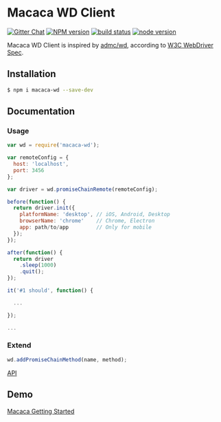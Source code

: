 # Macaca WD Client

[![Gitter Chat][gitter-image]][gitter-url]
[![NPM version][npm-image]][npm-url]
[![build status][travis-image]][travis-url]
[![node version][node-image]][node-url]

[npm-image]: https://img.shields.io/npm/v/macaca-wd.svg?style=flat-square
[npm-url]: https://npmjs.org/package/macaca-wd
[travis-image]: https://img.shields.io/travis/macacajs/macaca-wd.svg?style=flat-square
[travis-url]: https://travis-ci.org/macacajs/macaca-wd
[node-image]: https://img.shields.io/badge/node.js-%3E=_4-green.svg?style=flat-square
[node-url]: http://nodejs.org/download/
[gitter-image]: https://img.shields.io/badge/GITTER-join%20chat-green.svg?style=flat-square
[gitter-url]: https://gitter.im/alibaba/macaca

Macaca WD Client is inspired by [admc/wd](https://github.com/admc/wd), according to [W3C WebDriver Spec](https://w3c.github.io/webdriver/webdriver-spec.html).

## Installation

```bash
$ npm i macaca-wd --save-dev
```

## Documentation

### Usage

```javascript
var wd = require('macaca-wd');

var remoteConfig = {
  host: 'localhost',
  port: 3456
};

var driver = wd.promiseChainRemote(remoteConfig);

before(function() {
  return driver.init({
    platformName: 'desktop', // iOS, Android, Desktop
    browserName: 'chrome'    // Chrome, Electron
    app: path/to/app         // Only for mobile
  });
});

after(function() {
  return driver
    .sleep(1000)
    .quit();
});

it('#1 should', function() {

  ...

});

...

```

### Extend

```javascript
wd.addPromiseChainMethod(name, method);
```

[API](//macacajs.github.io/macaca-wd/)

## Demo

[Macaca Getting Started](//macacajs.github.io/getting-started.html)
